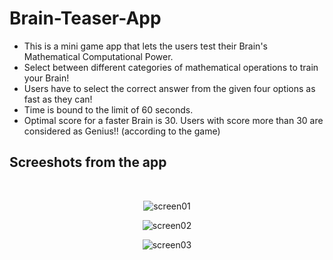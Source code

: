 <h1> 
  Brain-Teaser-App 
</h1>
<p>
  <ul>
    <li>This is a mini game app that lets the users test their Brain's Mathematical Computational Power.</li>
    <li>Select between different categories of mathematical operations to train your Brain!</li>
    <li>Users have to select the correct answer from the given four options as fast as they can!</li>
    <li>Time is bound to the limit of 60 seconds.</li>
    <li>Optimal score for a faster Brain is 30. Users with score more than 30 are considered as Genius!! (according to the game)</li>
  </ul>
</p>

<h2>
  Screeshots from the app
</h2>
<br>
<div align = "center" display = "inline">
  
  ![screen01](https://user-images.githubusercontent.com/70791507/192161867-fd732f07-b5ed-45db-8f71-890f0a5cae35.gif)

  ![screen02](https://user-images.githubusercontent.com/70791507/192161896-4224c109-2a5d-45f6-a9ef-a25abf869161.gif)

  ![screen03](https://user-images.githubusercontent.com/70791507/192161900-e8df8197-40b4-4a10-a5e2-c0cbadac92b2.gif)
  
</div>
